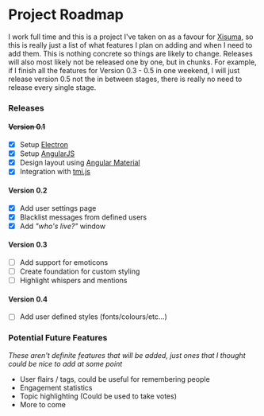 # Project Roadmap
I work full time and this is a project I've taken on as a favour for [Xisuma](https://www.twitch.tv/xisuma),
so this is really just a list of what features I plan on adding and when I need to add them.
This is nothing concrete so things are likely to change.
Releases will also most likely not be released one by one, but in chunks.
For example, if I finish all the features for Version 0.3 - 0.5 in one weekend, I will just release
version 0.5 not the in between stages, there is really no need to release every single stage.

### Releases
#### ~~Version 0.1~~
- [x] Setup [Electron](http://electron.atom.io/)
- [x] Setup [AngularJS](https://www.angularjs.org/)
- [x] Design layout using [Angular Material](https://material.angularjs.org/)
- [x] Integration with [tmi.js](https://www.tmijs.org/)

#### Version 0.2
- [x] Add user settings page
- [x] Blacklist messages from defined users
- [x] Add *"who's live?"* window

#### Version 0.3
- [ ] Add support for emoticons
- [ ] Create foundation for custom styling
- [ ] Highlight whispers and mentions

#### Version 0.4
- [ ] Add user defined styles (fonts/colours/etc...)


### Potential Future Features
*These aren't definite features that will be added, just ones that I thought could be nice to add at some point*
* User flairs / tags, could be useful for remembering people
* Engagement statistics
* Topic highlighting (Could be used to take votes)
* More to come
  
